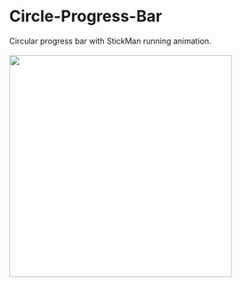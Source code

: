 # Circle-Progress-Bar
Circular progress bar with StickMan running animation.
<br>
<br>
<img src="https://drive.google.com/uc?id=1HRBjTIMjMgfWyNMYIYNNpctklPT7kdZ6" width=400>
